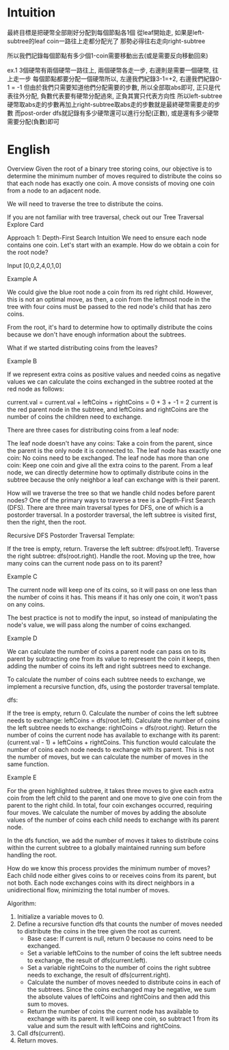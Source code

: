 # Intuition

最終目標是把硬幣全部剛好分配到每個節點各1個
從leaf開始走, 如果是left-subtree的leaf coin一路往上走都分配光了
那勢必得往右走向right-subtree

所以我們記錄每個節點有多少個1-coin需要移動出去(或是需要反向移動回來)

ex.1 3個硬幣有兩個硬幣一路往上, 兩個硬幣各走一步, 右邊則是需要一個硬幣, 往上走一步
每個節點都要分配一個硬幣所以, 左邊我們紀錄3-1=+2, 右邊我們紀錄0-1 = -1
但由於我們只需要知道他們分配需要的步數, 所以全部取abs即可, 正只是代表往外分配, 負數代表要有硬幣分配過來, 正負其實只代表方向性
所以left-subtree硬幣取abs走的步數再加上right-subtree取abs走的步數就是最終硬幣需要走的步數
而post-order dfs就記錄有多少硬幣還可以進行分配(正數), 或是還有多少硬幣需要分配(負數)即可


# English

Overview
Given the root of a binary tree storing coins, our objective is to determine the minimum number of moves required to distribute the coins so that each node has exactly one coin. A move consists of moving one coin from a node to an adjacent node.

We will need to traverse the tree to distribute the coins.

If you are not familiar with tree traversal, check out our Tree Traversal Explore Card

Approach 1: Depth-First Search
Intuition
We need to ensure each node contains one coin. Let's start with an example. How do we obtain a coin for the root node?

Input [0,0,2,4,0,1,0]

Example A

We could give the blue root node a coin from its red right child. However, this is not an optimal move, as then, a coin from the leftmost node in the tree with four coins must be passed to the red node's child that has zero coins.

From the root, it's hard to determine how to optimally distribute the coins because we don't have enough information about the subtrees.

What if we started distributing coins from the leaves?

Example B

If we represent extra coins as positive values and needed coins as negative values we can calculate the coins exchanged in the subtree rooted at the red node as follows:

current.val = current.val + leftCoins + rightCoins = 0 + 3 + -1 = 2
current is the red parent node in the subtree, and leftCoins and rightCoins are the number of coins the children need to exchange.

There are three cases for distributing coins from a leaf node:

The leaf node doesn't have any coins: Take a coin from the parent, since the parent is the only node it is connected to.
The leaf node has exactly one coin: No coins need to be exchanged.
The leaf node has more than one coin: Keep one coin and give all the extra coins to the parent.
From a leaf node, we can directly determine how to optimally distribute coins in the subtree because the only neighbor a leaf can exchange with is their parent.

How will we traverse the tree so that we handle child nodes before parent nodes? One of the primary ways to traverse a tree is a Depth-First Search (DFS). There are three main traversal types for DFS, one of which is a postorder traversal. In a postorder traversal, the left subtree is visited first, then the right, then the root.

Recursive DFS Postorder Traversal Template:

If the tree is empty, return.
Traverse the left subtree: dfs(root.left).
Traverse the right subtree: dfs(root.right).
Handle the root.
Moving up the tree, how many coins can the current node pass on to its parent?

Example C

The current node will keep one of its coins, so it will pass on one less than the number of coins it has. This means if it has only one coin, it won't pass on any coins.

The best practice is not to modify the input, so instead of manipulating the node's value, we will pass along the number of coins exchanged.

Example D

We can calculate the number of coins a parent node can pass on to its parent by subtracting one from its value to represent the coin it keeps, then adding the number of coins its left and right subtrees need to exchange.

To calculate the number of coins each subtree needs to exchange, we implement a recursive function, dfs, using the postorder traversal template.

dfs:

If the tree is empty, return 0.
Calculate the number of coins the left subtree needs to exchange: leftCoins = dfs(root.left).
Calculate the number of coins the left subtree needs to exchange: rightCoins = dfs(root.right).
Return the number of coins the current node has available to exchange with its parent: (current.val - 1) + leftCoins + rightCoins.
This function would calculate the number of coins each node needs to exchange with its parent. This is not the number of moves, but we can calculate the number of moves in the same function.

Example E

For the green highlighted subtree, it takes three moves to give each extra coin from the left child to the parent and one move to give one coin from the parent to the right child. In total, four coin exchanges occurred, requiring four moves. We calculate the number of moves by adding the absolute values of the number of coins each child needs to exchange with its parent node.

In the dfs function, we add the number of moves it takes to distribute coins within the current subtree to a globally maintained running sum before handling the root.

How do we know this process provides the minimum number of moves? Each child node either gives coins to or receives coins from its parent, but not both. Each node exchanges coins with its direct neighbors in a unidirectional flow, minimizing the total number of moves.

Algorithm:

1. Initialize a variable moves to 0.
2. Define a recursive function dfs that counts the number of moves needed to distribute the coins in the tree given the root as current.
    - Base case: If current is null, return 0 because no coins need to be exchanged.
    - Set a variable leftCoins to the number of coins the left subtree needs to exchange, the result of dfs(current.left).
    - Set a variable rightCoins to the number of coins the right subtree needs to exchange, the result of dfs(current.right).
    - Calculate the number of moves needed to distribute coins in each of the subtrees. Since the coins exchanged may be negative, we sum the absolute values of leftCoins and rightCoins and then add this sum to moves.
    - Return the number of coins the current node has available to exchange with its parent. It will keep one coin, so subtract 1 from its value and sum the result with leftCoins and rightCoins.
3. Call dfs(current).
4. Return moves.